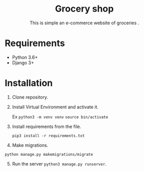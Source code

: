 <h1 align="center">Grocery shop </h1>

<p align="center">This is simple an e-commerce website of groceries .</p>

# Requirements

* Python 3.6+
* Django 3+

# Installation

1. Clone repository.

2. Install Virtual Environment and activate it.


   Ex  `python3 -m venv venv` `source bin/activate`

3. Install requirements from the file.

   `pip3 install -r requirements.txt`

4. Make migrations.
  
  `python manage.py makemigrations/migrate`

5. Run the server `python3 manage.py runserver`.
